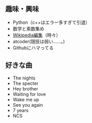 ## 趣味・興味
- Python（c++はエラー多すぎて引退）
- 数学と素数集め 
- [Wikipedia編集](https://ja.wikipedia.org/wiki/%E5%88%A9%E7%94%A8%E8%80%85:Ohagi_mini)（時々）
- atcoder(競技は弱い……。)
- Githubにハマってる


## 好きな曲
- The nights
- The specter
- Hey brother
- Waiting for love
- Wake me up
- See you again
- 7 years
- NCS

